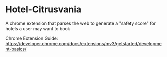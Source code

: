 # Hotel-Citrusvania
A chrome extension that parses the web to generate a "safety score" for hotels a user may want to book

Chrome Extension Guide: https://developer.chrome.com/docs/extensions/mv3/getstarted/development-basics/

